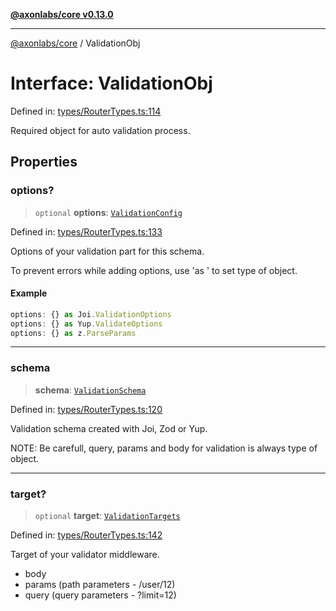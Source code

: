 [**@axonlabs/core v0.13.0**](../README.md)

***

[@axonlabs/core](../globals.md) / ValidationObj

# Interface: ValidationObj

Defined in: [types/RouterTypes.ts:114](https://github.com/AxonJsLabs/AxonJs/blob/3187def3e5c0161745ea7e33640513908efc6c86/src/types/RouterTypes.ts#L114)

Required object for auto validation process.

## Properties

### options?

> `optional` **options**: [`ValidationConfig`](../type-aliases/ValidationConfig.md)

Defined in: [types/RouterTypes.ts:133](https://github.com/AxonJsLabs/AxonJs/blob/3187def3e5c0161745ea7e33640513908efc6c86/src/types/RouterTypes.ts#L133)

Options of your validation part for this schema.

To prevent errors while adding options, use 'as <type>' to set type of object.

#### Example

```ts
options: {} as Joi.ValidationOptions
options: {} as Yup.ValidateOptions
options: {} as z.ParseParams
```

***

### schema

> **schema**: [`ValidationSchema`](../type-aliases/ValidationSchema.md)

Defined in: [types/RouterTypes.ts:120](https://github.com/AxonJsLabs/AxonJs/blob/3187def3e5c0161745ea7e33640513908efc6c86/src/types/RouterTypes.ts#L120)

Validation schema created with Joi, Zod or Yup.

NOTE: Be carefull, query, params and body for validation is always type of object.

***

### target?

> `optional` **target**: [`ValidationTargets`](../type-aliases/ValidationTargets.md)

Defined in: [types/RouterTypes.ts:142](https://github.com/AxonJsLabs/AxonJs/blob/3187def3e5c0161745ea7e33640513908efc6c86/src/types/RouterTypes.ts#L142)

Target of your validator middleware.

- body
- params (path parameters - /user/12)
- query (query parameters - ?limit=12)
